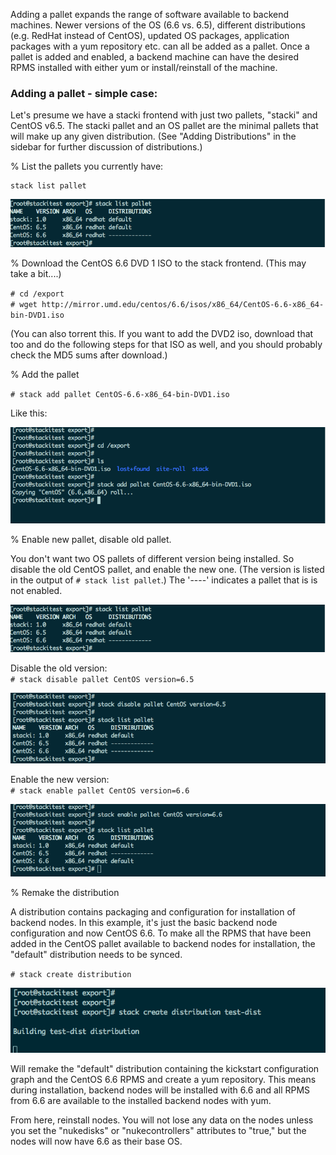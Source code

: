 Adding a pallet expands the range of software available to backend machines. Newer versions of the OS (6.6 vs. 6.5), different distributions (e.g. RedHat instead of CentOS), updated OS packages, application packages with a yum repository etc. can all be added as a pallet. Once a pallet is added and enabled, a backend machine can have the desired RPMS installed with either yum or install/reinstall of the machine. 

### Adding a pallet - simple case:

Let's presume we have a stacki frontend with just two pallets, "stacki" and CentOS v6.5. The stacki pallet and an OS pallet are the minimal pallets that will make up any given distribution. (See "Adding Distributions" in the sidebar for further discussion of distributions.)

% List the pallets you currently have:

    stack list pallet

![stack list pallet](images/stack-list-pallet-1.png)

% Download the CentOS 6.6 DVD 1 ISO to the stack frontend. (This may take a bit....)

`# cd /export`  
`# wget http://mirror.umd.edu/centos/6.6/isos/x86_64/CentOS-6.6-x86_64-bin-DVD1.iso`

(You can also torrent this. If you want to add the DVD2 iso, download that too and do the following steps for that ISO as well, and you should probably check the MD5 sums after download.)

% Add the pallet

`# stack add pallet CentOS-6.6-x86_64-bin-DVD1.iso`

Like this:

![stack add pallet](images/stack-add-pallet-1.png)

% Enable new pallet, disable old pallet.

You don't want two OS pallets of different version being installed. So disable the old CentOS pallet, and enable the new one. (The version is listed in the output of `# stack list pallet`.) The '----' indicates a pallet that is is not enabled.

![stack list pallet](images/stack-list-pallet-1.png)

Disable the old version:  
`# stack disable pallet CentOS version=6.5`

![stack disable pallet](images/stack-disable-pallet-1.png)

Enable the new version:  
`# stack enable pallet CentOS version=6.6`

![stack enable pallet](images/stack-enable-pallet-1.png)

% Remake the distribution

A distribution contains packaging and configuration for installation of backend nodes. In this example, it's just the basic backend node configuration and now CentOS 6.6. To make all the RPMS that have been added in the CentOS pallet available to backend nodes for installation, the "default" distribution needs to be synced. 

`# stack create distribution`

![stack create distribution](images/stack-create-distribution-1.png)

Will remake the "default" distribution containing the kickstart configuration graph and the CentOS 6.6 RPMS and create a yum repository. This means during installation, backend nodes will be installed with 6.6 and all RPMS from 6.6 are available to the installed backend nodes with yum.

From here, reinstall nodes. You will not lose any data on the nodes unless you set the "nukedisks" or "nukecontrollers" attributes to "true," but the nodes will now have 6.6 as their base OS.




